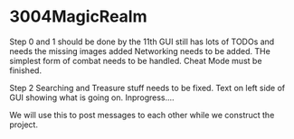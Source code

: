 # 3004MagicRealm

Step 0 and 1 should be done by the 11th
GUI still has lots of TODOs and needs the missing images added
Networking needs to be added.
THe simplest form of combat needs to be handled.
Cheat Mode must be finished.

Step 2
Searching and Treasure stuff needs to be fixed.
Text on left side of GUI showing what is going on.
Inprogress....

We will use this to post messages to each other while we construct the project.
